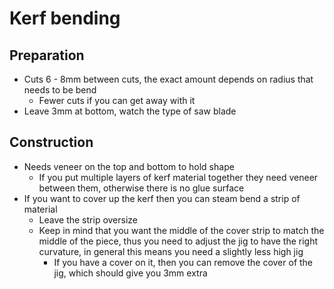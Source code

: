 # Kerf bending

## Preparation

- Cuts 6 - 8mm between cuts, the exact amount depends on radius that needs to be bend
  - Fewer cuts if you can get away with it
- Leave 3mm at bottom, watch the type of saw blade


## Construction

- Needs veneer on the top and bottom to hold shape
  - If you put multiple layers of kerf material together they need veneer between them,
    otherwise there is no glue surface
- If you want to cover up the kerf then you can steam bend a strip of material
  - Leave the strip oversize
  - Keep in mind that you want the middle of the cover strip to match the middle of the piece, thus
    you need to adjust the jig to have the right curvature, in general this means you need a slightly
    less high jig
    - If you have a cover on it, then you can remove the cover of the jig, which should give you
      3mm extra
